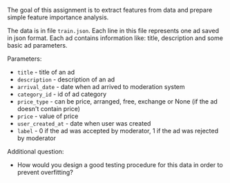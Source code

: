The goal of this assignment is to extract features from data and prepare simple feature importance analysis.

The data is in file `train.json`. Each line in this file represents one ad saved in json format.
Each ad contains information like: title, description and some basic ad parameters.

Parameters:

- `title` - title of an ad
- `description` - description of an ad
- `arrival_date` - date when ad arrived to moderation system
- `category_id` - id of ad category
- `price_type` - can be price, arranged, free, exchange or None (if the ad doesn't contain price)
- `price` - value of price
- `user_created_at` - date when user was created
- `label` - 0 if the ad was accepted by moderator, 1 if the ad was rejected by moderator

Additional question:

- How would you design a good testing procedure for this data in order to prevent overfitting?


